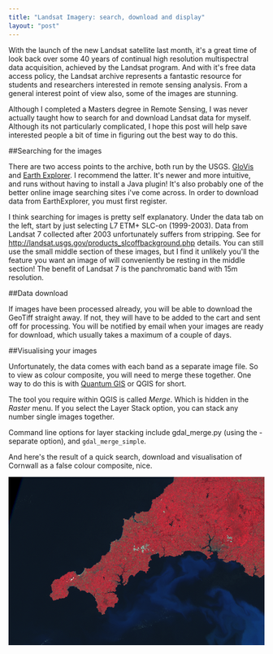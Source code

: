 ```yaml
---
title: "Landsat Imagery: search, download and display"
layout: "post"
---
```


With the launch of the new Landsat satellite last month, it's a great time of look back over some 40 years of continual high resolution multispectral data acquisition, achieved by the Landsat program. And with it's free data access policy, the Landsat archive represents a fantastic resource for students and researchers interested in remote sensing analysis. From a general interest point of view also, some of the images are stunning.

Although I completed a Masters degree in Remote Sensing, I was never actually taught how to search for and download Landsat data for myself. Although its not particularly complicated, I hope this post will help save interested people a bit of time in figuring out the best way to do this.

##Searching for the images

There are two access points to the archive, both run by the USGS. [GloVis](http://glovis.usgs.gov/) and [Earth Explorer](http://earthexplorer.usgs.gov/). I recommend the latter. It's newer and more intuitive, and runs without having to install a Java plugin! It's also probably one of the better online image searching sites i've come across. In order to download data from EarthExplorer, you must first register.

I think searching for images is pretty self explanatory. Under the data tab on the left, start by just selecting L7 ETM+ SLC-on (1999-2003). Data from Landsat 7 collected after 2003 unfortunately suffers from stripping. See for <http://landsat.usgs.gov/products_slcoffbackground.php> details. You can still use the small middle section of these images, but I find it unlikely you'll the feature you want an image of will conveniently be resting in the middle section! The benefit of Landsat 7 is the panchromatic band with 15m resolution.

##Data download

If images have been processed already, you will be able to download the GeoTiff straight away. If not, they will have to be added to the cart and sent off for processing. You will be notified by email when your images are ready for download, which usually takes a maximum of a couple of days.

##Visualising your images

Unfortunately, the data comes with each band as a separate image file. So to view as colour composite, you will need to merge these together. One way to do this is with [Quantum GIS](http://www.qgis.org/) or QGIS for short.

The tool you require within QGIS is called _Merge_. Which is hidden in the _Raster_ menu. If you select the Layer Stack option, you can stack any number single images together.

Command line options for layer stacking include gdal_merge.py (using the -separate option), and `gdal_merge_simple`. 

And here's the result of a quick search, download and visualisation of Cornwall as a false colour composite‚ nice.

![Landsat false colour composite]( /assets/posts/landsat-fcc-cornwall.png )



